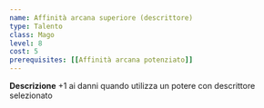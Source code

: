 ```yaml
---
name: Affinità arcana superiore (descrittore)
type: Talento
class: Mago
level: 8
cost: 5
prerequisites: [[Affinità arcana potenziato]]
---
```


**Descrizione**
+1 ai danni quando utilizza un potere con descrittore selezionato